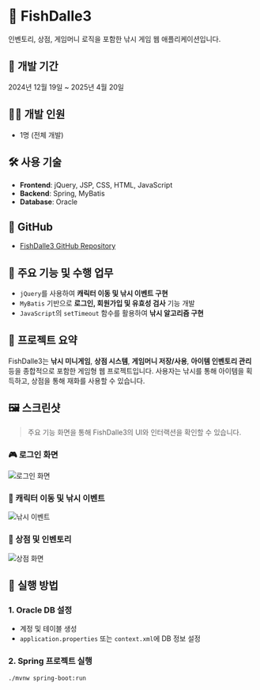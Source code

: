 # 🎣 FishDalle3

인벤토리, 상점, 게임머니 로직을 포함한 낚시 게임 웹 애플리케이션입니다.

## 📅 개발 기간

2024년 12월 19일 ~ 2025년 4월 20일

## 👨‍💻 개발 인원

- 1명 (전체 개발)

## 🛠️ 사용 기술

- **Frontend**: jQuery, JSP, CSS, HTML, JavaScript
- **Backend**: Spring, MyBatis
- **Database**: Oracle

## 🔗 GitHub

- [FishDalle3 GitHub Repository](#)

## 🧾 주요 기능 및 수행 업무

- `jQuery`를 사용하여 **캐릭터 이동 및 낚시 이벤트 구현**
- `MyBatis` 기반으로 **로그인, 회원가입 및 유효성 검사** 기능 개발
- `JavaScript`의 `setTimeout` 함수를 활용하여 **낚시 알고리즘 구현**

## 📌 프로젝트 요약

FishDalle3는 **낚시 미니게임**, **상점 시스템**, **게임머니 저장/사용**, **아이템 인벤토리 관리** 등을 종합적으로 포함한 게임형 웹 프로젝트입니다. 사용자는 낚시를 통해 아이템을 획득하고, 상점을 통해 재화를 사용할 수 있습니다.

## 🖼️ 스크린샷

> 주요 기능 화면을 통해 FishDalle3의 UI와 인터랙션을 확인할 수 있습니다.

### 🎮 로그인 화면

![로그인 화면](![image](https://github.com/user-attachments/assets/8b838c5f-b2bb-4d1b-9503-1aa81f326b17)
)

### 🧍 캐릭터 이동 및 낚시 이벤트

![낚시 이벤트](![image](https://github.com/user-attachments/assets/d175e0a6-2da3-4129-8f1b-c5b453a63206)
)

### 🛒 상점 및 인벤토리

![상점 화면](![image](https://github.com/user-attachments/assets/72084b07-0a25-457b-83e1-176ff01deffb)
)




## 🚀 실행 방법

### 1. Oracle DB 설정

- 계정 및 테이블 생성
- `application.properties` 또는 `context.xml`에 DB 정보 설정

### 2. Spring 프로젝트 실행

```bash
./mvnw spring-boot:run


